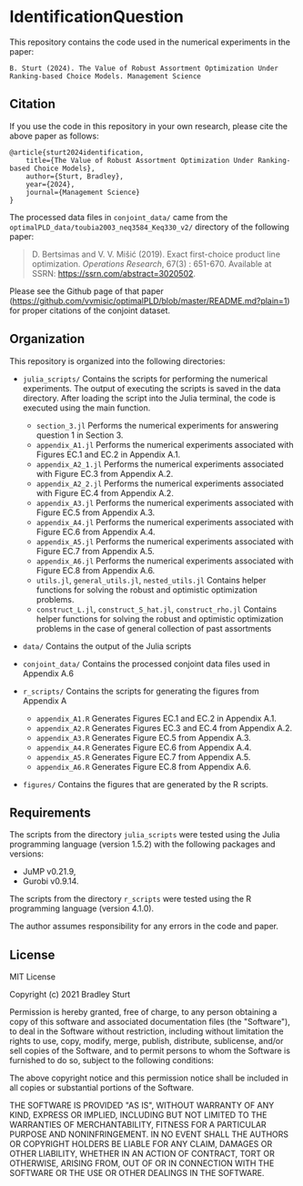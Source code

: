 # IdentificationQuestion

This repository contains the code used in the numerical experiments in the paper:

	B. Sturt (2024). The Value of Robust Assortment Optimization Under Ranking-based Choice Models. Management Science


## Citation

If you use the code in this repository in your own research, please cite the above paper as follows:

```
@article{sturt2024identification,
	title={The Value of Robust Assortment Optimization Under Ranking-based Choice Models},
	author={Sturt, Bradley},
	year={2024},
    journal={Management Science}
}
```

The processed data files in `conjoint_data/` came from the `optimalPLD_data/toubia2003_neq3584_Keq330_v2/` directory of the following paper:

> D. Bertsimas and V. V. Mišić (2019). Exact first-choice product line optimization. *Operations Research*, 67(3) : 651-670.  Available at SSRN: https://ssrn.com/abstract=3020502. 

Please see the Github page of that paper (https://github.com/vvmisic/optimalPLD/blob/master/README.md?plain=1) for proper citations of the conjoint dataset. 

## Organization

This repository is organized into the following directories: 

* `julia_scripts/` Contains the scripts for performing the numerical experiments. The output of executing the scripts is saved in the data directory. After loading the script into the Julia terminal, the code is executed using the main function.
    * `section_3.jl` Performs the numerical experiments for answering question 1 in Section 3. 
	* `appendix_A1.jl` Performs the numerical experiments associated with Figures EC.1 and EC.2 in Appendix A.1.  
	* `appendix_A2_1.jl` Performs the numerical experiments associated with Figure EC.3 from Appendix A.2. 
	* `appendix_A2_2.jl` Performs the numerical experiments associated with Figure EC.4 from Appendix A.2. 
	* `appendix_A3.jl` Performs the numerical experiments associated with Figure EC.5 from Appendix A.3. 
	* `appendix_A4.jl` Performs the numerical experiments associated with Figure EC.6 from Appendix A.4. 
	* `appendix_A5.jl` Performs the numerical experiments associated with Figure EC.7 from Appendix A.5. 
	* `appendix_A6.jl` Performs the numerical experiments associated with Figure EC.8 from Appendix A.6. 
	* `utils.jl`, `general_utils.jl`, `nested_utils.jl` Contains helper functions for solving the robust and optimistic optimization problems. 
	* `construct_L.jl`, `construct_S_hat.jl`, `construct_rho.jl` Contains helper functions for solving the robust and optimistic optimization problems in the case of general collection of past assortments
* `data/` Contains the output of the Julia scripts 
* `conjoint_data/` Contains the processed conjoint data files used in Appendix A.6
* `r_scripts/` Contains the scripts for generating the figures from Appendix A
	* `appendix_A1.R` Generates Figures EC.1 and EC.2 in Appendix A.1.  
	* `appendix_A2.R` Generates Figures EC.3 and EC.4 from Appendix A.2. 
	* `appendix_A3.R` Generates Figure EC.5 from Appendix A.3. 
	* `appendix_A4.R` Generates Figure EC.6 from Appendix A.4. 
	* `appendix_A5.R` Generates Figure EC.7 from Appendix A.5. 
	* `appendix_A6.R` Generates Figure EC.8 from Appendix A.6. 

* `figures/` Contains the figures that are generated by the R scripts. 

## Requirements

The scripts from the directory `julia_scripts` were tested using the Julia programming language (version 1.5.2) with the following packages and versions: 
* JuMP v0.21.9,
* Gurobi v0.9.14. 

The scripts from the directory `r_scripts` were tested using the R programming language (version 4.1.0). 

The author assumes responsibility for any errors in the code and paper.  

## License

MIT License

Copyright (c) 2021 Bradley Sturt

Permission is hereby granted, free of charge, to any person obtaining a copy
of this software and associated documentation files (the "Software"), to deal
in the Software without restriction, including without limitation the rights
to use, copy, modify, merge, publish, distribute, sublicense, and/or sell
copies of the Software, and to permit persons to whom the Software is
furnished to do so, subject to the following conditions:

The above copyright notice and this permission notice shall be included in all
copies or substantial portions of the Software.

THE SOFTWARE IS PROVIDED "AS IS", WITHOUT WARRANTY OF ANY KIND, EXPRESS OR
IMPLIED, INCLUDING BUT NOT LIMITED TO THE WARRANTIES OF MERCHANTABILITY,
FITNESS FOR A PARTICULAR PURPOSE AND NONINFRINGEMENT. IN NO EVENT SHALL THE
AUTHORS OR COPYRIGHT HOLDERS BE LIABLE FOR ANY CLAIM, DAMAGES OR OTHER
LIABILITY, WHETHER IN AN ACTION OF CONTRACT, TORT OR OTHERWISE, ARISING FROM,
OUT OF OR IN CONNECTION WITH THE SOFTWARE OR THE USE OR OTHER DEALINGS IN THE
SOFTWARE.


